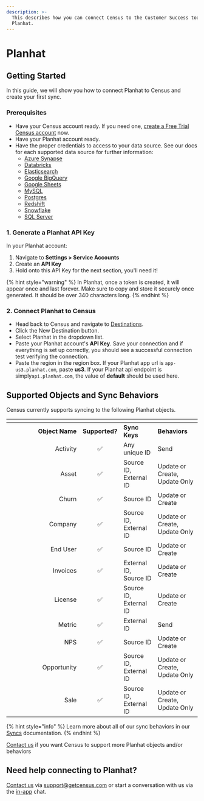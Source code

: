 ```yaml
---
description: >-
  This describes how you can connect Census to the Customer Success tool:
  Planhat.
---
```


# Planhat

## Getting Started

In this guide, we will show you how to connect Planhat to Census and create your first sync.

### Prerequisites

* Have your Census account ready. If you need one, [create a Free Trial Census account](https://app.getcensus.com/) now.
* Have your Planhat account ready.
* Have the proper credentials to access to your data source. See our docs for each supported data source for further information:
  * [Azure Synapse](../sources/available-sources/azure-synapse.md)
  * [Databricks](https://docs.getcensus.com/sources/databricks)
  * [Elasticsearch](https://docs.getcensus.com/sources/elasticsearch)
  * [Google BigQuery](https://docs.getcensus.com/sources/google-bigquery)
  * [Google Sheets](https://docs.getcensus.com/sources/google-sheets)
  * [MySQL](https://docs.getcensus.com/sources/mysql)
  * [Postgres](https://docs.getcensus.com/sources/postgres)
  * [Redshift](https://docs.getcensus.com/sources/redshift)
  * [Snowflake](https://docs.getcensus.com/sources/snowflake)
  * [SQL Server](https://docs.getcensus.com/sources/sql-server)

### 1. Generate a Planhat API Key

In your Planhat account:

1. Navigate to **Settings > Service Accounts**
2. Create an **API Key**
3. Hold onto this API Key for the next section, you'll need it!

{% hint style="warning" %}
In Planhat, once a token is created, it will appear once and last forever. Make sure to copy and store it securely once generated. It should be over 340 characters long.
{% endhint %}

### 2. Connect Planhat to Census

* Head back to Census and navigate to [Destinations](https://app.getcensus.com/destinations).
* Click the New Destination button.
* Select Planhat in the dropdown list.
* Paste your Planhat account's **API Key**. Save your connection and if everything is set up correctly, you should see a successful connection test verifying the connection.
* Paste the region in the region box. If your Planhat app url is `app-us3.planhat.com`, paste **us3**. If your Planhat api endpoint is simply`api.planhat.com`, the value of **default** should be used here.

## Supported Objects and Sync Behaviors <a href="#supported-objects-and-sync-behaviors" id="supported-objects-and-sync-behaviors"></a>

Census currently supports syncing to the following Planhat objects.

<table data-header-hidden><thead><tr><th width="177.08984375" align="right"></th><th align="center"></th><th></th><th></th></tr></thead><tbody><tr><td align="right"><strong>Object Name</strong></td><td align="center"><strong>Supported?</strong></td><td><strong>Sync Keys</strong></td><td><strong>Behaviors</strong></td></tr><tr><td align="right">Activity</td><td align="center">✅</td><td>Any unique ID</td><td>Send</td></tr><tr><td align="right">Asset</td><td align="center">✅</td><td>Source ID, External ID</td><td>Update or Create, Update Only</td></tr><tr><td align="right">Churn</td><td align="center">✅</td><td>Source ID</td><td>Update or Create</td></tr><tr><td align="right">Company</td><td align="center">✅</td><td>Source ID, External ID</td><td>Update or Create, Update Only</td></tr><tr><td align="right">End User</td><td align="center">✅</td><td>Source ID</td><td>Update or Create</td></tr><tr><td align="right">Invoices</td><td align="center">✅</td><td>External ID, Source ID</td><td>Update or Create</td></tr><tr><td align="right">License</td><td align="center">✅</td><td>Source ID, External ID</td><td>Update or Create</td></tr><tr><td align="right">Metric</td><td align="center">✅</td><td>External ID</td><td>Send</td></tr><tr><td align="right">NPS</td><td align="center">✅</td><td>Source ID</td><td>Update or Create</td></tr><tr><td align="right">Opportunity</td><td align="center">✅</td><td>Source ID, External ID</td><td>Update or Create, Update Only</td></tr><tr><td align="right">Sale</td><td align="center">✅</td><td>Source ID, External ID</td><td>Update or Create, Update Only</td></tr></tbody></table>

{% hint style="info" %}
Learn more about all of our sync behaviors in our [Syncs](../syncs/overview.md) documentation.
{% endhint %}

[Contact us](mailto:support@getcensus.com) if you want Census to support more Planhat objects and/or behaviors

## Need help connecting to Planhat?

[Contact us](mailto:support@getcensus.com) via support@getcensus.com or start a conversation with us via the [in-app](https://app.getcensus.com) chat.
